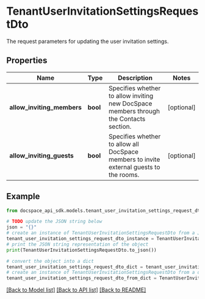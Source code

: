 # TenantUserInvitationSettingsRequestDto
The request parameters for updating the user invitation settings.

## Properties

Name | Type | Description | Notes
------------ | ------------- | ------------- | -------------
**allow_inviting_members** | **bool** | Specifies whether to allow inviting new DocSpace members through the Contacts section. | [optional] 
**allow_inviting_guests** | **bool** | Specifies whether to allow all DocSpace members to invite external guests to the rooms. | [optional] 

## Example

```python
from docspace_api_sdk.models.tenant_user_invitation_settings_request_dto import TenantUserInvitationSettingsRequestDto

# TODO update the JSON string below
json = "{}"
# create an instance of TenantUserInvitationSettingsRequestDto from a JSON string
tenant_user_invitation_settings_request_dto_instance = TenantUserInvitationSettingsRequestDto.from_json(json)
# print the JSON string representation of the object
print(TenantUserInvitationSettingsRequestDto.to_json())

# convert the object into a dict
tenant_user_invitation_settings_request_dto_dict = tenant_user_invitation_settings_request_dto_instance.to_dict()
# create an instance of TenantUserInvitationSettingsRequestDto from a dict
tenant_user_invitation_settings_request_dto_from_dict = TenantUserInvitationSettingsRequestDto.from_dict(tenant_user_invitation_settings_request_dto_dict)
```
[[Back to Model list]](../README.md#documentation-for-models) [[Back to API list]](../README.md#documentation-for-api-endpoints) [[Back to README]](../README.md)


